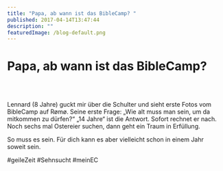 ```yaml
---
title: "Papa, ab wann ist das BibleCamp? "
published: 2017-04-14T13:47:44
description: ""
featuredImage: /blog-default.png
---
```


# Papa, ab wann ist das BibleCamp? 

<img loading="lazy" src="/old/DSC_3831.jpg" alt>

<img loading="lazy" src="/old/DSC_3820.jpg" alt> <img loading="lazy" src="/old/DSC_3827.jpg" alt> <img loading="lazy" src="/old/DSC_3829.jpg" alt> <img loading="lazy" src="/old/DSC_3870.jpg" alt>

Lennard (8 Jahre) guckt mir über die Schulter und sieht erste Fotos vom BibleCamp auf Rømø. Seine erste Frage: &#8222;Wie alt muss man sein, um da mitkommen zu dürfen?&#8220; &#8222;14 Jahre&#8220; ist die Antwort. Sofort rechnet er nach. Noch sechs mal Ostereier suchen, dann geht ein Traum in Erfüllung.

So muss es sein. Für dich kann es aber vielleicht schon in einem Jahr soweit sein.

#geileZeit #Sehnsucht #meinEC